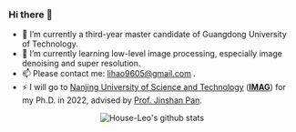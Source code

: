 ### Hi there 👋
- 🔭 I’m currently a third-year master candidate of Guangdong University of Technology.
- 🌱 I’m currently learning low-level image processing, especially image denoising and super resolution.
- 📫 Please contact me: lihao9605@gmail.com .
- ⚡ I will go to [Nanjing University of Science and Technology](http://www.njust.edu.cn/) (**[IMAG](https://imag-njust.net/)**) for my Ph.D. in 2022, advised by [Prof. Jinshan Pan](https://jspan.github.io/).
<!-- [Prof. Lizhi Wang](https://vmcl.bit.edu.cn/xztd/js/fjs/b152329.htm). -->
<!-- - 🤔 I'm looking for a Ph.D. application for 2022. -->
<p align='center'>
  <img align="center" src="https://github-readme-stats.vercel.app/api?username=House-Leo&bg_color=071A2C&icon_color=4194FD&show_icons=true&count_private=true&theme=monokai&line_height=27&text_color=FFFFFF" alt="House-Leo's github stats"/>
</p>

<!-- <p align='center'>
<img align="center" src="https://github-readme-stats.vercel.app/api/top-langs/?username=House-Leo&bg_color=071A2C&text_color=FFFFFF" alt="House-Leo's top langs"/>
</p> -->

<!--
**House-Leo/House-Leo** is a ✨ _special_ ✨ repository because its `README.md` (this file) appears on your GitHub profile.

Here are some ideas to get you started:

- 🔭 I’m currently working on ...
- 🌱 I’m currently learning ...
- 👯 I’m looking to collaborate on ...
- 🤔 I’m looking for help with ...
- 💬 Ask me about ...
- 📫 How to reach me: ...
- 😄 Pronouns: ...
- ⚡ Fun fact: ...
-->
